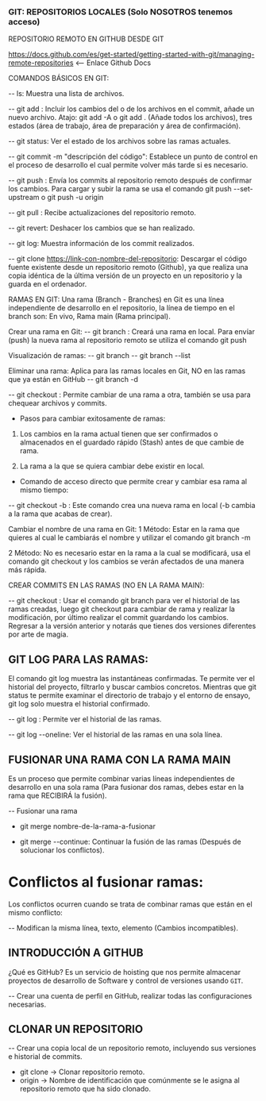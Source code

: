### GIT: REPOSITORIOS LOCALES (Solo NOSOTROS tenemos acceso)

REPOSITORIO REMOTO EN GITHUB DESDE GIT

https://docs.github.com/es/get-started/getting-started-with-git/managing-remote-repositories <-- Enlace Github Docs

COMANDOS BÁSICOS EN GIT:

-- ls: Muestra una lista de archivos.

-- git add <archivo>: Incluir los cambios del o de los archivos en el commit, añade un nuevo archivo. Atajo: git add -A o git add . (Añade todos los archivos), tres estados (área de trabajo, área de preparación y área de confirmación).

-- git status: Ver el estado de los archivos sobre las ramas actuales.

-- git commit -m "descripción del código": Establece un punto de control en el proceso de desarrollo el cual permite volver más tarde si es necesario.

-- git push <nombre-remoto> <nombre-de-la-rama>: Envía los commits al repositorio remoto después de confirmar los cambios. Para cargar y subir la rama se usa el comando git push --set-upstream <nombre-remoto> <nombre-de-la-rama> o git push -u origin <nombre-de-la-rama>

-- git pull <nombre-remoto>: Recibe actualizaciones del repositorio remoto.

-- git revert: Deshacer los cambios que se han realizado.

-- git log: Muestra información de los commit realizados.

-- git clone <https://link-con-nombre-del-repositorio>: Descargar el código fuente existente desde un repositorio remoto (Github), ya que realiza una copia idéntica de la última versión de un proyecto en un repositorio y la guarda en el ordenador.

RAMAS EN GIT:
Una rama (Branch - Branches) en Git es una línea independiente de desarrollo en el repositorio, la línea de tiempo en el branch son: En vivo, Rama main (Rama principal).

Crear una rama en Git:
-- git branch <nombre-de-la-rama>: Creará una rama en local. Para envíar (push) la nueva rama al repositorio remoto se utiliza el comando git push <nombre-remoto> <nombre-de-la-rama>

Visualización de ramas:
-- git branch
-- git branch --list

Eliminar una rama: Aplica para las ramas locales en Git, NO en las ramas que ya están en GitHub
-- git branch -d <nombre-de-la-rama>

-- git checkout <nombre-de-la-rama>: Permite cambiar de una rama a otra, también se usa para chequear archivos y commits.

- Pasos para cambiar exitosamente de ramas:

1. Los cambios en la rama actual tienen que ser confirmados o almacenados en el guardado rápido (Stash) antes de que cambie de rama.

2. La rama a la que se quiera cambiar debe existir en local.

- Comando de acceso directo que permite crear y cambiar esa rama al mismo tiempo:

-- git checkout -b <nombre-de-la-rama>: Este comando crea una nueva rama en local (-b cambia a la rama que acabas de crear).

Cambiar el nombre de una rama en Git:
1 Método: Estar en la rama que quieres al cual le cambiarás el nombre y utilizar el comando git branch -m <nombre-de-la-nueva-rama>

2 Método: No es necesario estar en la rama a la cual se modificará, usa el comando git checkout <nombre-de-la-rama-principal> <nombre-de-la-nueva-rama> y los cambios se verán afectados de una manera más rápida.

CREAR COMMITS EN LAS RAMAS (NO EN LA RAMA MAIN):

-- git checkout <nombre-de-la-rama>: Usar el comando git branch para ver el historial de las ramas creadas, luego git checkout <nombre-de-la-rama> para cambiar de rama y realizar la modificación, por último realizar el commit guardando los cambios. Regresar a la versión anterior y notarás que tienes dos versiones diferentes por arte de magia.

## GIT LOG PARA LAS RAMAS:

El comando git log muestra las instantáneas confirmadas. Te permite ver el historial del proyecto, filtrarlo y buscar cambios concretos. Mientras que git status te permite examinar el directorio de trabajo y el entorno de ensayo, git log solo muestra el historial confirmado.

-- git log : Permite ver el historial de las ramas.

-- git log --oneline: Ver el historial de las ramas en una sola línea.

## FUSIONAR UNA RAMA CON LA RAMA MAIN

Es un proceso que permite combinar varias líneas independientes de desarrollo en una sola rama (Para fusionar dos ramas, debes estar en la rama que RECIBIRÁ la fusión).

-- Fusionar una rama

- git merge nombre-de-la-rama-a-fusionar

- git merge --continue: Continuar la fusión de las ramas (Después de solucionar los conflictos).

# Conflictos al fusionar ramas:

Los conflictos ocurren cuando se trata de combinar ramas que están en el mismo conflicto:

-- Modifican la misma línea, texto, elemento (Cambios incompatibles).

## INTRODUCCIÓN A GITHUB

¿Qué es GitHub?
Es un servicio de hoisting que nos permite almacenar proyectos de desarrollo de Software y control de versiones usando `GIT`.

-- Crear una cuenta de perfil en GitHub, realizar todas las configuraciones necesarias.

## CLONAR UN REPOSITORIO

-- Crear una copia local de un repositorio remoto, incluyendo sus versiones e historial de commits.

- git clone -> Clonar repositorio remoto.
- origin -> Nombre de identificación que comúnmente se le asigna al repositorio remoto que ha sido clonado.

